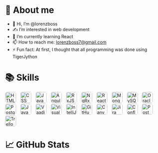 # 👀 About me

- 👋 Hi, I’m @lorenzboss
- ✍️ I’m interested in web development
- 🌱 I’m currently learning React
- 📫 How to reach me: [lorenzboss7@gmail.com](mailto:lorenzboss7@gmail.com)
- ⚡ Fun fact: At first, I thought that all programming was done using TigerJython

# 📚 Skills

<img 
    src="https://img.shields.io/badge/HTML5-E34F26?logo=html5&logoColor=white&style=for-the-badge" 
    alt="HTML" 
    height="30"
/>
<img 
    src="https://img.shields.io/badge/CSS3-1572B6?logo=css3&logoColor=white&style=for-the-badge" 
    alt="CSS" 
/>
<img 
    src="https://img.shields.io/badge/JavaScript-F7DF1E?logo=javascript&logoColor=black&style=for-the-badge" 
    alt="JavaScript" 
    />
<img
    src="https://img.shields.io/badge/Angular-DD0031?logo=angular&logoColor=white&style=for-the-badge"
    alt="Angular"
/>
<img
    src="https://img.shields.io/badge/RxJS-B7178C?logo=reactivex&logoColor=white&style=for-the-badge"
    alt="RxJS"
/>
<img
    src="https://img.shields.io/badge/NgRx-8B0E26?logo=ngrx&logoColor=white&style=for-the-badge"
    alt="NgRx"
/>
<img
    src="https://img.shields.io/badge/React-61DAFB?logo=react&logoColor=black&style=for-the-badge"
    alt="React"
/>
<img
    src="https://img.shields.io/badge/MongoDB-47A248?logo=mongodb&logoColor=white&style=for-the-badge"
    alt="MongoDB"
/>
<img
    src="https://img.shields.io/badge/MySQL-4479A1?logo=mysql&logoColor=white&style=for-the-badge"
    alt="MySQL"
/>
<img
    src="https://img.shields.io/badge/Oracle-F80000?logo=oracle&logoColor=white&style=for-the-badge"
    alt="Oracle"
/>
<img
    src="https://img.shields.io/badge/PostgreSQL-4169E1?logo=postgresql&logoColor=white&style=for-the-badge"
    alt="PostgreSQL"
/>
<img
    src="https://img.shields.io/badge/Java-007396?logo=openjdk&logoColor=white&style=for-the-badge"
    alt="Java"
/>
<img
    src="https://img.shields.io/badge/Vaadin-00B4F0?logo=vaadin&logoColor=white&style=for-the-badge"
    alt="Vaadin"
/>
<img
    src="https://img.shields.io/badge/Visual%20Studio%20Code-007ACC?logo=visual-studio-code&logoColor=white&style=for-the-badge"
    alt="Visual Studio Code"
/>
<img
    src="https://img.shields.io/badge/IntelliJ%20IDEA-000000?logo=intellij-idea&logoColor=white&style=for-the-badge"
    alt="IntelliJ IDEA"
/>
<img
    src="https://img.shields.io/badge/GitHub%20Pages-181717?logo=github&logoColor=white&style=for-the-badge"
    alt="GitHub Pages"
/>
<img
    src="https://img.shields.io/badge/Canva-00C4CC?logo=canva&logoColor=white&style=for-the-badge"
    alt="Canva"
/>
<img
    src="https://img.shields.io/badge/Jira-0052CC?logo=jira&logoColor=white&style=for-the-badge"
    alt="Jira"
/>
<img
    src="https://img.shields.io/badge/Confluence-172B4D?logo=confluence&logoColor=white&style=for-the-badge"
    alt="Confluence"
/>
<img
    src="https://img.shields.io/badge/Postman-FF6C37?logo=postman&logoColor=white&style=for-the-badge"
    alt="Postman"
/>
<img
    src="https://img.shields.io/badge/Trello-0079BF?logo=trello&logoColor=white&style=for-the-badge"
    alt="Trello"
/>

# 📈 GitHub Stats

<style>
    img {
        height: 35px;
        margin-right: 10px;
        border-radius: 5px;
    }
</style>
